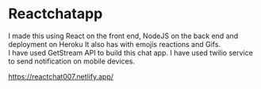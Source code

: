 # Reactchatapp

 I made this using React on the front end, NodeJS on the back end and deployment on Heroku It also has with emojis reactions and Gifs.                         
 I have used GetStream API to build this chat app. I have used twilio service to send notification on mobile devices.              

https://reactchat007.netlify.app/ 
